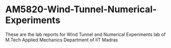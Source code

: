 # AM5820-Wind-Tunnel-Numerical-Experiments
These are the lab reports for Wind Tunnel and Numerical Experiments lab of M.Tech Applied Mechanics Department of IIT Madras
